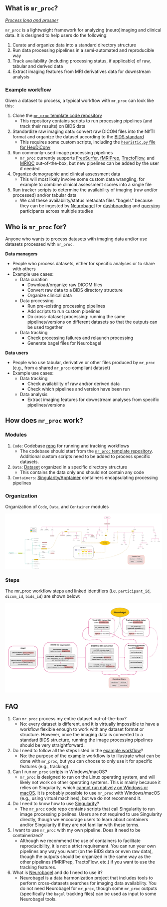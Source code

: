 ## What is `mr_proc`? 

[*Process long and prosper*](https://en.wikipedia.org/wiki/Vulcan_salute)

`mr_proc` is a lightweight framework for analyzing (neuro)imaging and clinical data. It is designed to help users do the following:

1. Curate and organize data into a standard directory structure
2. Run data processing pipelines in a semi-automated and reproducible way
3. Track availability (including processing status, if applicable) of raw, tabular and derived data
4. Extract imaging features from MRI derivatives data for downstream analysis

### Example workflow

Given a dataset to process, a typical workflow with `mr_proc` can look like this:

1. Clone the [`mr_proc` template code repository](https://github.com/neurodatascience/mr_proc)
    * This repository contains scripts to run processing pipelines (and track their results) on BIDS data
2. Standardize raw imaging data: convert raw DICOM files into the NIfTI format and organize the dataset according to the [BIDS standard](https://bids-specification.readthedocs.io/en/stable/)
    * This requires some custom scripts, including the [`heuristic.py` file for HeuDiConv](https://heudiconv.readthedocs.io/en/latest/heuristics.html)
3. Run commonly-used image processing pipelines
    * `mr_proc` currently supports [FreeSurfer](https://surfer.nmr.mgh.harvard.edu/), [fMRIPrep](https://fmriprep.org/en/stable/), [TractoFlow](https://tractoflow-documentation.readthedocs.io/en/latest/), and [MRIQC](https://mriqc.readthedocs.io/en/stable/) out-of-the-box, but new pipelines can be added by the user if needed
4. Organize demographic and clinical assessment data
    * This will most likely involve some custom data wrangling, for example to combine clinical assessment scores into a single file
5. Run tracker scripts to determine the availability of imaging (raw and/or processed) and/or tabular data
    * We call these availability/status metadata files "bagels" because they can be ingested by [Neurobagel](https://www.neurobagel.org/) for [dashboarding](https://dash.neurobagel.org/) and [querying](https://query.neurobagel.org/) participants across multiple studies

## Who is `mr_proc` for?

Anyone who wants to process datasets with imaging data and/or use datasets processed with `mr_proc`.

**Data managers**

* People who process datasets, either for specific analyses or to share with others
* Example use cases:
    * Data curation
        * Download/organize raw DICOM files
        * Convert raw data to a BIDS directory structure
        * Organize clinical data
    * Data processing
        * Run pre-existing processing pipelines
        * Add scripts to run custom pipelines
        * Do cross-dataset processing: running the same pipelines/versions on different datasets so that the outputs can be used together
    * Data tracking
        * Check processing failures and relaunch processing
        * Generate bagel files for Neurobagel

**Data users**

* People who use tabular, derivative or other files produced by `mr_proc` (e.g., from a shared `mr_proc`-compliant dataset)
* Example use cases:
    * Data tracking
        * Check availability of raw and/or derived data
        * Check which pipelines and version have been run
    * Data analysis
        * Extract imaging features for downstream analyses from specific pipelines/versions

## How does `mr_proc` work?

### Modules

1. `Code`: Codebase [repo](code_org.md) for running and tracking workflows
    * The codebase should start from the [`mr_proc` template repository](https://github.com/neurodatascience/mr_proc). Additional custom scripts need to be added to process specific datasets.
2. `Data`: [Dataset](data_org.md) organized in a specific directory structure
    * This contains the data only and should not contain any code
3. `Containers`: [Singularity/Apptainer](https://apptainer.org/) containers encapsulating processing pipelines

### Organization
Organization of `Code`, `Data`, and `Container` modules

![mr_proc_org](../imgs/mr_proc_org.jpg)

### Steps
The mr_proc workflow steps and linked identifiers (i.e. `participant_id`, `dicom_id`, `bids_id`) are shown below:

![mr_proc_steps](../imgs/steps.jpg)

## FAQ

1. Can `mr_proc` process my entire dataset out-of-the-box?
    * No: every dataset is different, and it is virtually impossible to have a workflow flexible enough to work with any dataset format or structure. However, once the imaging data is converted to a standard BIDS structure, running the image processing pipelines should be very straightforward.
2. Do I need to follow all the steps listed in the [example workflow](#example-workflow)?
    * No: the purpose of the example workflow is to illustrate what can be done with `mr_proc`, but you can choose to only use it for specific features (e.g., tracking).
3. Can I run `mr_proc` scripts in Windows/macOS?
    * `mr_proc` is designed to run on the Linux operating system, and will likely not work on other operating systems. This is mainly because it relies on Singularity, which [cannot run natively on Windows or macOS](https://apptainer.org/docs/admin/main/installation.html#installation-on-windows-or-mac). It is probably possible to use `mr_proc` with Windows/macOS (e.g., using virtual machines), but we do not recommend it.
4. Do I need to know how to use [Singularity](https://apptainer.org/)?
    * The `mr_proc` code repo contains scripts that call Singularity to run image processing pipelines. Users are not required to use Singularity directly, though we encourage users to learn about containers and/or Singularity if they are not familiar with these terms.
5. I want to use `mr_proc` with my own pipeline. Does it need to be containerized?
    * Although we recommend the use of containers to facilitate reproducibility, it is not a strict requirement. You can run your own pipelines any way you want (on the BIDS data or even raw data), though the outputs should be organized in the same way as the other pipelines (fMRIPrep, TractoFlow, etc.) if you want to use the tracking features.
6. What is [Neurobagel](https://www.neurobagel.org/) and do I need to use it?
    * Neurobagel is a data harmonization project that includes tools to perform cross-datasets searches for imaging data availability. You do not need Neurobagel for `mr_proc`, though some `mr_proc` outputs (specifically the `bagel` tracking files) can be used as input to some Neurobagel tools.
